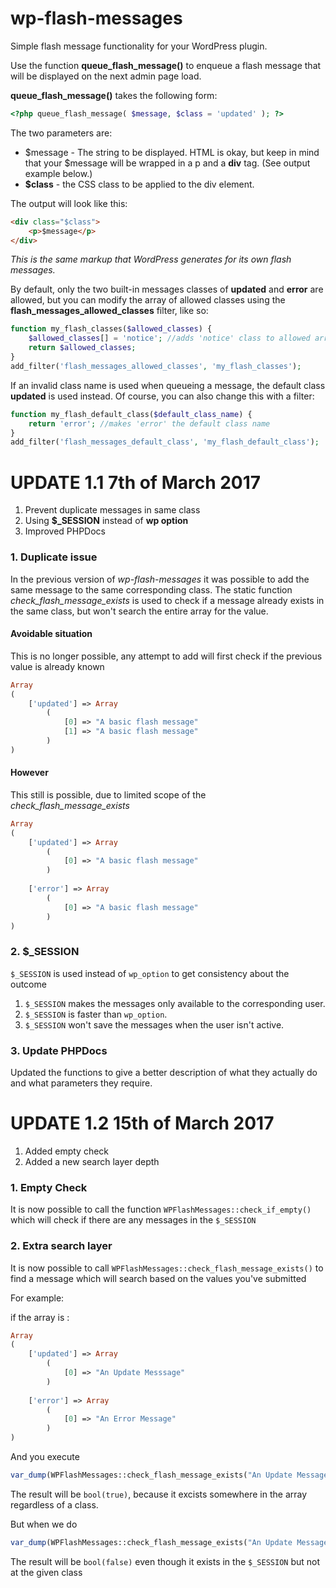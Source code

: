 # wp-flash-messages


Simple flash message functionality for your WordPress plugin.

Use the function **queue_flash_message()** to enqueue a flash message that will be displayed on the next admin page load.

**queue_flash_message()** takes the following form:

```php
<?php queue_flash_message( $message, $class = 'updated' ); ?>
```

The two parameters are:

- $message  - The string to be displayed. HTML is okay, but keep in mind that your $message will be wrapped in a p and a **div** tag. (See output example below.)
- **$class** - the CSS class to be applied to the div element.

The output will look like this:

```html
<div class="$class">
	<p>$message</p>
</div>
```

*This is the same markup that WordPress generates for its own flash messages.*

By default, only the two built-in messages classes of **updated** and **error** are allowed, but you can modify the array of allowed classes using the **flash_messages_allowed_classes** filter, like so:

```php
function my_flash_classes($allowed_classes) {
    $allowed_classes[] = 'notice'; //adds 'notice' class to allowed array
    return $allowed_classes;
}
add_filter('flash_messages_allowed_classes', 'my_flash_classes');
```

If an invalid class name is used when queueing a message, the default class **updated** is used instead. Of course, you can also change this with a filter:

```php
function my_flash_default_class($default_class_name) {
    return 'error'; //makes 'error' the default class name
}
add_filter('flash_messages_default_class', 'my_flash_default_class');
```

# UPDATE 1.1 7th of March 2017

1. Prevent duplicate messages in same class
2. Using **$_SESSION** instead of **wp option**
3. Improved PHPDocs


### 1. Duplicate issue

In the previous version of *wp-flash-messages* it was possible to add the same message to the same corresponding class.
The static function *check_flash_message_exists* is used to check if a message already exists in the same class, but won't search the entire array for the value.


#### Avoidable situation

This is no longer possible, any attempt to add will first check if the previous value is already known
```php
Array
(
    ['updated'] => Array
        (
            [0] => "A basic flash message"
            [1] => "A basic flash message"
        )
)
```

#### However
This still is possible, due to limited scope of the *check_flash_message_exists*
```php
Array
(
    ['updated'] => Array
        (
            [0] => "A basic flash message"
        )
        
    ['error'] => Array
        (
            [0] => "A basic flash message"
        )
)
```

### 2. $_SESSION
```$_SESSION``` is used instead of ```wp_option``` to get consistency about the outcome

1.  ``` $_SESSION ``` makes the messages only available to the corresponding user.
2. ``` $_SESSION ``` is faster than ```wp_option```.
3. ``` $_SESSION ``` won't save the messages when the user isn't active.


### 3. Update PHPDocs
Updated the functions to give a better description of what they actually do and what parameters they require.

# UPDATE 1.2 15th of March 2017

1.  Added empty check
2.  Added a new search layer depth


### 1. Empty  Check
It is now possible to call the function ```WPFlashMessages::check_if_empty()``` which will check if there are any messages in the ```$_SESSION```

### 2. Extra search layer
It is now possible to call ```WPFlashMessages::check_flash_message_exists()``` to find a message which will search based on the values you've submitted

For example:


if the array is :

```php
Array
(
    ['updated'] => Array
        (
            [0] => "An Update Messsage"
        )
        
    ['error'] => Array
        (
            [0] => "An Error Message"
        )
)
```

And you execute

```php
var_dump(WPFlashMessages::check_flash_message_exists("An Update Message"));
```

The result will be ```bool(true)```, because it excists somewhere in the array regardless of a class.

But when we do

```php
var_dump(WPFlashMessages::check_flash_message_exists("An Update Message", 'error'));
```

The result will be ```bool(false)``` even though it exists in the ``$_SESSION`` but not at the given class  

